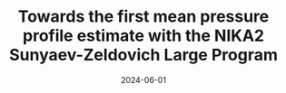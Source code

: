 ---
title: "Towards the first mean pressure profile estimate with the NIKA2 Sunyaev-Zeldovich Large Program"
collection: "publications"
category: "co_procs"
permalink: /publications/2024EPJWC29300024H
link: https://ui.adsabs.harvard.edu/abs/2024EPJWC.29300024H/abstract
date: 2024-06-01
venue: "European Physical Journal Web of Conferences"
citation: "Hanser, C., Adam, R., Ade, P., et al. (2024), European Physical Journal Web of Conferences, 293, 00024."
---